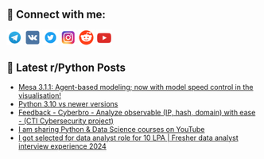 ## 🔎 Connect with me:
[<img src="https://github.com/bullbesh/bullbesh/blob/main/images/Telegram.png" width="32" height="32" />](https://t.me/bullbesh)
[<img src="https://github.com/bullbesh/bullbesh/blob/main/images/VK.png" width="32" height="32" />](https://vk.com/bullbesh)
[<img src="https://github.com/bullbesh/bullbesh/blob/main/images/Twitter.png" width="32" height="32" />](https://twitter.com/bullbesh1)
[<img src="https://github.com/bullbesh/bullbesh/blob/main/images/Instagram.png" width="32" height="32" />](https://www.instagram.com/bullbesh)
[<img src="https://github.com/bullbesh/bullbesh/blob/main/images/Reddit.png" width="32" height="32" />](https://www.reddit.com/user/bullbesh)
[<img src="https://github.com/bullbesh/bullbesh/blob/main/images/YouTube.png" width="32" height="32" />](https://www.youtube.com/channel/UCtfjRs6uzgq5mfm8S06WTcg)

## 📕 Latest r/Python Posts
<!-- BLOG-POST-LIST:START -->
- [Mesa 3.1.1: Agent-based modeling; now with model speed control in the visualisation!](https://www.reddit.com/r/Python/comments/1he6leu/mesa_311_agentbased_modeling_now_with_model_speed/)
- [Python 3.10 vs newer versions](https://www.reddit.com/r/Python/comments/1he5g0f/python_310_vs_newer_versions/)
- [Feedback - Cyberbro - Analyze observable &lpar;IP, hash, domain&rpar; with ease - &lpar;CTI Cybersecurity project&rpar;](https://www.reddit.com/r/Python/comments/1he1r6i/feedback_cyberbro_analyze_observable_ip_hash/)
- [I am sharing Python &amp; Data Science courses on YouTube](https://www.reddit.com/r/Python/comments/1hdygzz/i_am_sharing_python_data_science_courses_on/)
- [I got selected for data analyst role for 10 LPA | Fresher data analyst interview experience 2024](https://www.reddit.com/r/Python/comments/1hdv2ja/i_got_selected_for_data_analyst_role_for_10_lpa/)
<!-- BLOG-POST-LIST:END -->
